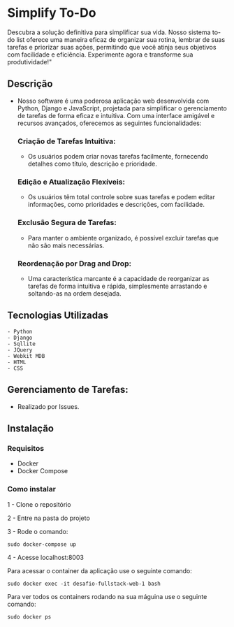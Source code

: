 # Simplify To-Do
Descubra a solução definitiva para simplificar sua vida. Nosso sistema to-do list oferece uma maneira eficaz de organizar sua rotina, lembrar de suas tarefas e priorizar suas ações, permitindo que você atinja seus objetivos com facilidade e eficiência. Experimente agora e transforme sua produtividade!"

## Descrição
- Nosso software é uma poderosa aplicação web desenvolvida com Python, Django e JavaScript, projetada para simplificar o gerenciamento de tarefas de forma eficaz e intuitiva. Com uma interface amigável e recursos avançados, oferecemos as seguintes funcionalidades:

    ### Criação de Tarefas Intuitiva:
    - Os usuários podem criar novas tarefas facilmente, fornecendo detalhes como título, descrição e prioridade.

    ### Edição e Atualização Flexíveis: 
    - Os usuários têm total controle sobre suas tarefas e podem editar informações, como prioridades e descrições, com facilidade.

    ### Exclusão Segura de Tarefas: 
    - Para manter o ambiente organizado, é possível excluir tarefas que não são mais necessárias.

    ### Reordenação por Drag and Drop: 
    - Uma característica marcante é a capacidade de reorganizar as tarefas de forma intuitiva e rápida, simplesmente arrastando e soltando-as na ordem desejada.

## Tecnologias Utilizadas
    - Python
    - Django 
    - Sqllite
    - JQuery
    - Webkit MDB
    - HTML
    - CSS

## Gerenciamento de Tarefas:
- Realizado por Issues.

## Instalação 

### Requisitos
* Docker 
* Docker Compose

### Como instalar

1 - Clone o repositório

2 - Entre na pasta do projeto

3 - Rode o comando:
```
sudo docker-compose up
```

4 - Acesse localhost:8003


Para acessar o container da aplicação use o seguinte comando:
```
sudo docker exec -it desafio-fullstack-web-1 bash
```

Para ver todos os containers rodando na sua máguina use o seguinte comando:

```
sudo docker ps
```

